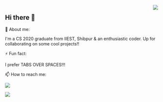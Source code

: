 <img align ="right" src ="https://static.skaip.org/img/emoticons/180x180/f6fcff/womandeveloper.gif" >

## Hi there 👋

💬 About me:
    <p> I'm a CS 2020 graduate from IIEST, Shibpur & an enthusiastic coder. Up for collaborating on some cool projects!!</p>
    <p> </p>
⚡ Fun fact:
<p> I prefer TABS OVER SPACES!!!</p>
<p> </p>
📫 How to reach me: 
<p>
<a href="https://www.linkedin.com/in/rituparna-biswas-214270177/">
    <img src="https://img.shields.io/badge/rituparna-biswas-214270177?style=flat&logo=linkedin">
  </a> 
</p>
<p>
    <a href="mailto:biswasrituparna83@gmail.com">
        <img src="https://img.shields.io/badge/rituparna-biswas-214270177?style=flat&logo=gmail"></a>
    </p>
   <p> </p> 

  



<!--
**Ritu1698/Ritu1698** is a ✨ _special_ ✨ repository because its `README.md` (this file) appears on your GitHub profile.


Here are some ideas to get you started:

- 🔭 I’m currently working on ...
- 🌱 I’m currently learning ...
- 👯 I’m looking to collaborate on ...
- 🤔 I’m looking for help with ...
- 💬 Ask me about ...
- 📫 How to reach me: ...
- 😄 Pronouns: ...
- ⚡ Fun fact: ...
-->

